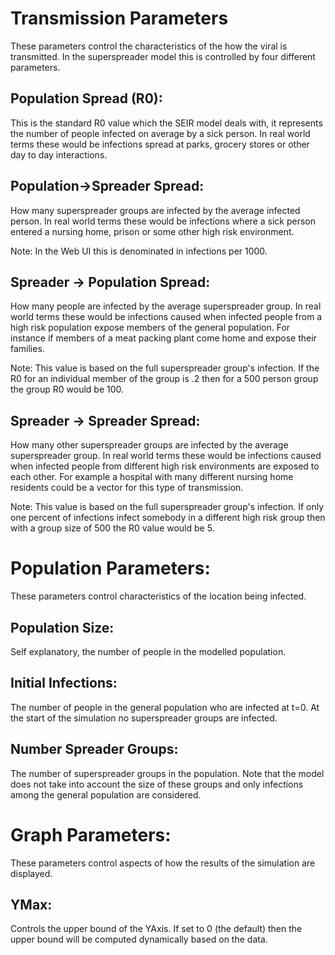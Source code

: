 # Transmission Parameters

These parameters control the characteristics of the how the viral is transmitted. 
In the superspreader model this is controlled by four different parameters.

## Population Spread (R0):

This is the standard R0 value which the SEIR model deals with, it represents the number of people 
infected on average by a sick person. In real world terms these would be infections spread at parks, grocery stores or other day to day interactions.

## Population->Spreader Spread:

How many superspreader groups are infected by the average infected person. In real world terms these would be infections where a sick person entered a nursing home, prison or some other high risk environment.

Note: In the Web UI this is denominated in infections per 1000.

## Spreader -> Population Spread:

How many people are infected by the average superspreader group. In real world terms these would be infections caused when infected people from a high risk population expose members of the general population. For instance if members of a meat packing plant come home and expose their families.

Note: This value is based on the full superspreader group's infection. If the R0 for an individual member of the group is .2 then for a 500 person group the group R0 would be 100.

## Spreader -> Spreader Spread:

How many other superspreader groups are infected by the average superspreader group. In real world terms these would be infections caused when infected people from different high risk environments are exposed to each other. For example a hospital with many different nursing home residents could be a vector for this type of transmission.

Note: This value is based on the full superspreader group's infection. If only one percent of infections infect somebody in a different high risk group then with a group size of 500 the R0 value would be 5.

# Population Parameters:

These parameters control characteristics of the location being infected.

## Population Size:

Self explanatory, the number of people in the modelled population.

## Initial Infections:

The number of people in the general population who are infected at t=0. At the start of the simulation no superspreader groups are infected.

## Number Spreader Groups:

The number of superspreader groups in the population. Note that the model does not take into account the size of these groups and only infections among the general population are considered.

# Graph Parameters:

These parameters control aspects of how the results of the simulation are displayed.

## YMax:

Controls the upper bound of the YAxis. If set to 0 (the default) then the upper bound will be computed dynamically based on the data.

